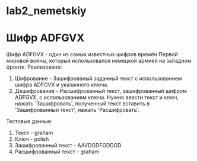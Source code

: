﻿# lab2_nemetskiy
# Шифр ADFGVX 
Шифр ADFGVX - один из самых известных шифров времён Первой мировой войны, который использовался немецкой армией на западном фронте.
Реализовано:
1) Шифрование - Зашифрованый заданный текст с использованием шифра ADFGVX и указанного ключа.
2) Дешифрование - Расшифрованный текст, зашифрованный шифром ADFGVX, с использованием ключа.
Нужно ввести текст и ключ, нажать 'Зашифровать', полученный текст вставить в 'Зашифрованный текст', нажать 'Расшифровать'.

Тестовые данные:
1) Текст - graham
2) Ключ - polish
3) Зашифрованный текст - AAVDGDFGDDGD
4) Расшифрованный текст - graham
